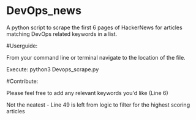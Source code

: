 # DevOps_news

A python script to scrape the first 6 pages of HackerNews for articles matching DevOps related keywords in a list.

#Userguide:

From your command line or terminal navigate to the location of the file.

Execute: 
python3 Devops_scrape.py

#Contribute:

Please feel free to add any relevant keywords you'd like (Line 6)


Not the neatest - Line 49 is left from logic to filter for the highest scoring articles

